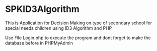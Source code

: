 # SPKID3Algorithm
This is Application for Decision Making on type of secondary school for special needs children using ID3 Algorithm and PHP

Use File Login.php to execute the program and dont forget to make the database before in PHPMyAdmin
